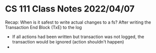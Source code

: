 # CS 111 Class Notes 2022/04/07

Recap:
When is it safest to write actual changes to a fs? After writing the Transaction End Block (TxE) to the log

* If all actions had been written but transaction was not logged, the transaction would be ignored (action shouldn't happen)
* 


